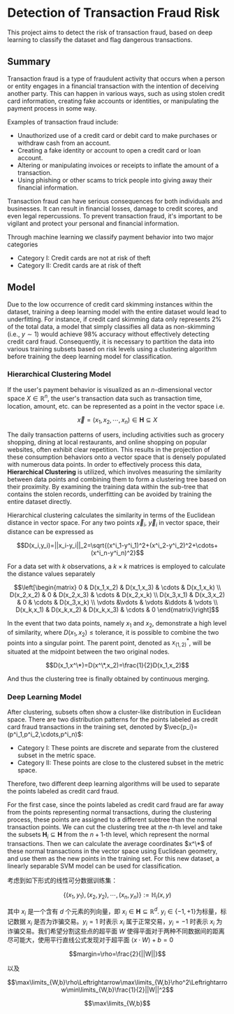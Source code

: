 # Detection of Transaction Fraud Risk

This project aims to detect the risk of transaction fraud, based on deep learning to classify the dataset and flag dangerous transactions.

## Summary

Transaction fraud is a type of fraudulent activity that occurs when a person or entity engages in a financial transaction with the intention of deceiving another party. This can happen in various ways, such as using stolen credit card information, creating fake accounts or identities, or manipulating the payment process in some way.

Examples of transaction fraud include:

- Unauthorized use of a credit card or debit card to make purchases or withdraw cash from an account.
- Creating a fake identity or account to open a credit card or loan account.
- Altering or manipulating invoices or receipts to inflate the amount of a transaction.
- Using phishing or other scams to trick people into giving away their financial information.

Transaction fraud can have serious consequences for both individuals and businesses. It can result in financial losses, damage to credit scores, and even legal repercussions. To prevent transaction fraud, it's important to be vigilant and protect your personal and financial information.

Through machine learning we classify payment behavior into two major categories

* Category I: Credit cards are not at risk of theft
* Category II: Credit cards are at risk of theft

## Model

Due to the low occurrence of credit card skimming instances within the dataset, training a deep learning model with the entire dataset would lead to underfitting. For instance, if credit card skimming data only represents $2\%$ of the total data, a model that simply classifies all data as non-skimming (i.e., $y\sim 1$) would achieve $98\%$ accuracy without effectively detecting credit card fraud. Consequently, it is necessary to partition the data into various training subsets based on risk levels using a clustering algorithm before training the deep learning model for classification.

### Hierarchical Clustering Model

If the user's payment behavior is visualized as an $n$-dimensional vector space $X\in\mathbb{R}^n$, the user's transaction data such as transaction time, location, amount, etc. can be represented as a point in the vector space i.e.

$$\vec{x}=(x_1,x_2,\cdots,x_n)\in\mathbf{H}\subseteq X$$

The daily transaction patterns of users, including activities such as grocery shopping, dining at local restaurants, and online shopping on popular websites, often exhibit clear repetition. This results in the projection of these consumption behaviors onto a vector space that is densely populated with numerous data points. In order to effectively process this data, **Hierarchical Clustering** is utilized, which involves measuring the similarity between data points and combining them to form a clustering tree based on their proximity. By examining the training data within the sub-tree that contains the stolen records, underfitting can be avoided by training the entire dataset directly.

Hierarchical clustering calculates the similarity in terms of the Euclidean distance in vector space. For any two points $\vec x_i$, $\vec y_i$ in vector space, their distance can be expressed as

$$D(x_i,y_i)=||x_i-y_i||_2=\sqrt{(x^i_1-y^i_1)^2+(x^i_2-y^i_2)^2+\cdots+(x^i_n-y^i_n)^2}$$

For a data set with $k$ observations, a $k\times k$ matrices is employed to calculate the distance values separately

$$\left[\begin{matrix}
0 & D(x_1,x_2) & D(x_1,x_3) & \cdots & D(x_1,x_k) \\
D(x_2,x_2) & 0 & D(x_2,x_3) & \cdots & D(x_2,x_k) \\
D(x_3,x_1) & D(x_3,x_2) & 0 & \cdots & D(x_3,x_k) \\
\vdots &\vdots & \vdots &\ddots & \vdots \\
D(x_k,x_1) & D(x_k,x_2) & D(x_k,x_3) & \cdots & 0
\end{matrix}\right]$$

In the event that two data points, namely $x_1$ and $x_2$, demonstrate a high level of similarity, where $D(x_1,x_2)\leq\text{tolerance}$, it is possible to combine the two points into a singular point. The parent point, denoted as $x^*_{(1,2)}$, will be situated at the midpoint between the two original nodes.

$$D(x_1,x^\*)=D(x^\*,x_2)=\frac{1}{2}D(x_1,x_2)$$

And thus the clustering tree is finally obtained by continuous merging.

### Deep Learning Model

After clustering, subsets often show a cluster-like distribution in Euclidean space. There are two distribution patterns for the points labeled as credit card fraud transactions in the training set, denoted by $\vec{p_i}=(p^i_1,p^i_2,\cdots,p^i_n)$:

* Category I: These points are discrete and separate from the clustered subset in the metric space.
* Category II: These points are close to the clustered subset in the metric space.

Therefore, two different deep learning algorithms will be used to separate the points labeled as credit card fraud.

For the first case, since the points labeled as credit card fraud are far away from the points representing normal transactions, during the clustering process, these points are assigned to a different subtree than the normal transaction points. We can cut the clustering tree at the $n$-th level and take the subsets $\mathbf{H}_i\subseteq\mathbf{H}$ from the $n+1$-th level, which represent the normal transactions. Then we can calculate the average coordinates $x^\*$ of these normal transactions in the vector space using Euclidean geometry, and use them as the new points in the training set. For this new dataset, a linearly separable SVM model can be used for classification.

考虑到如下形式的线性可分数据训练集：

$$\{(x_1,y_1),(x_2,y_2),\cdots,(x_n,y_n)\}:=\mathbb{H}_i(x,y)$$

其中 $x_i$ 是一个含有 $d$ 个元素的列向量，即 $x_i\in\mathbf{H}\subseteq\mathbb{R}^d$. $y_i\in\{-1,+1\}$为标量，标记数据 $x_i$ 是否为诈骗交易。$y_i=1$ 时表示 $x_i$ 属于正常交易，$y_i=-1$ 时表示 $x_i$ 为诈骗交易。我们希望分割这些点的超平面 $W$ 使得平面对于两种不同数据间的距离尽可能大，使用平行直线公式发现对于超平面 $\langle x\cdot W \rangle + b = 0$

$$margin=\rho=\frac{2}{||W||}$$

以及

$$\max\limits_{W,b}\rho\Leftrightarrow\max\limits_{W,b}\rho^2\Leftrightarrow\min\limits_{W,b}\frac{1}{2}||W||^2$$

$$\max\limits_{W,b}$$

